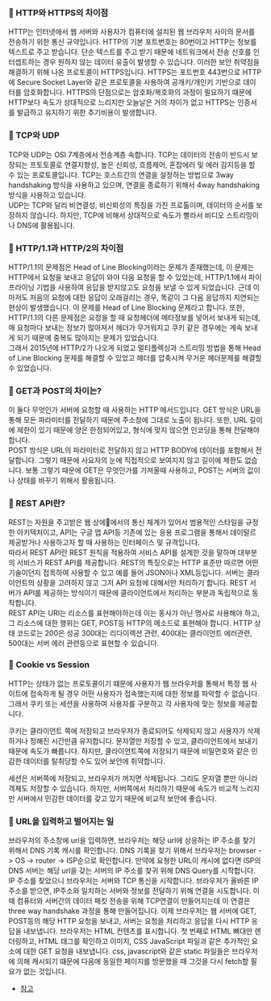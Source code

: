 ### 🎈 HTTP와 HTTPS의 차이점
HTTP는 인터넷에서 웹 서버와 사용자가 컴퓨터에 설치된 웹 브라우저 사이의 문서를 전송하기 위한 통신 규약입니다. HTTP의 기본 포트번호는 80번이고 HTTP는 정보를 텍스트로 주고 받습니다. 단순 텍스트를 주고 받기 때문에 네트워크에서 전송 신호를 인터셉트하는 경우 원하지 않는 데이터 유출이 발생할 수 있습니다. 이러한 보안 취약점을 해결하기 위해 나온 프로토콜이 HTTPS입니다. HTTPS는 포트번호 443번으로 HTTP에 Secure Socket Layer와 같은 프로토콜을 사용하여 공개키/개인키 기반으로 데이터를 암호화합니다. HTTPS의 단점으로는 암호화/복호화의 과정이 필요하기 떄문에 HTTP보다 속도가 상대적으로 느리지만 오늘날은 거의 차이가 없고 HTTPS는 인증서를 발급하고 유지하기 위한 추기비용이 발생합니다.

### 🎈 TCP와 UDP
TCP와 UDP는 OSI 7계층에서 전송계층 속합니다. TCP는 데이터의 전송이 반드시 보장되는 프토토콜로 연결지향성, 높은 신뢰성, 흐름제어, 혼잡에러 및 에러 감지등을 할 수 있는 프로토콜입니다. TCP는 호스트간의 연결을 설정하는 방법으로 3way handshaking 방식을 사용하고 있으며, 연결을 종료하기 위해서 4way handshaking 방식을 사용하고 있습니다.   
UDP는 TCP와 달리 비연결성, 비신뢰성의 특징을 가진 프로톨이며, 데이터의 순서를 보장하지 않습니다. 하지만, TCP에 비해서 상대적으로 속도가 빨라서 비디오 스트리밍이나 DNS에 활용됩니다.

### 🎈 HTTP/1.1과 HTTP/2의 차이점
HTTP/1.1의 문제점은 Head of Line Blocking이라는 문제가 존재했는데, 이 문제는 HTTP에서 요청을 보내고 응답이 와야 다음 요청을 할 수 있었는데, HTTP/1.1에서 파이프라이닝 기법을 사용하여 응답을 받지않고도 요청을 보낼 수 있게 되었습니다. 근데 이 마저도 처음의 요청에 대한 응답이 오래걸리는 경우, 똑같이 그 다음 응답까지 지연되는 현상이 발생했습니다. 이 문제를 Head of Line Blocking 문제라고 합니다. 또한, HTTP/1.1의 다른 문제점은 요청을 할 때 요청헤더에 메타정보를 넣어서 보내게 되는데, 매 요청마다 보내는 정보가 많아져서 헤더가 무거워지고 쿠키 같은 경우에는 계속 보내게 되기 때문에 중복도 많아지는 문제가 있었습니다.   
그래서 2015년에 HTTP/2가 나오게 되었고 멀티플렉싱과 스트리밍 방법을 통해 Head of Line Blocking 문제를 해결할 수 있었고 헤더를 압축시켜 무거운 헤더문제를 해결할 수 있었습니다.

### 🎈 GET과 POST의 차이는?
이 둘다 무엇인가 서버에 요청할 때 사용하는 HTTP 메서드입니다. GET 방식은 URL을 통해 모든 파라미터를 전달하기 때문에 주소창에 그대로 노출이 됩니다. 또한, URL 길이에 제한이 있기 때문에 양은 한정되어있고, 형식에 맞지 않으면 인코딩을 통해 전달해야 합니다.   
POST 방식은 URL의 파라미터로 전달하지 않고 HTTP BODY에 데이터를 포함해서 전달합니다. 그렇기 때문에 사요자의 눈에 직접적으로 보여지지 않고 길이에 제한도 없습니다. 보통 그렇기 때문에 GET은 무엇인가를 가져올때 사용하고, POST는 서버의 값이나 상태를 바꾸기 위해서 활용됩니다.   

### 🎈 REST API란?
REST는 자원을 주고받은 웹 상에에서의 통신 체계가 있어서 범용적인 스타일을 규정한 아키텍처이고, API는 구글 맵 API등 기존에 있는 응용 프로그램을 통해서 데이털르 제공받거나 사용하고자 할 때 사용하는 인터페이스 및 규격입니다.   
따라서 REST API란 REST 원칙을 적용하여 서비스 API를 설계한 것을 말하며 대부분의 서비스가 REST API를 제공합니다. REST의 특징으로는 HTTP 표준만 따르면 어떤 기술이던지 접목하여 사용할 수 있고 예를 들어 JSON이나 XML등입니다. 서버는 클라이언트의 상황을 고려하지 않고 그저 API 요청에 대해서만 처리하기 합니다. REST 서버가 API를 제공하는 방식이기 때문에 클라이언트에서 처리하는 부분과 독립적으로 동작합니다.   
REST API는 URI는 리소스를 표현해야하는데 이는 동사가 아닌 명사로 사용해야 하고, 그 리소스에 대한 행위는 GET, POST등 HTTP의 메소드로 표현해야 합니다. HTTP 상태 코드로는 200은 성공 300대는 리다이렉션 관련, 400대는 클라이언트 에러관련, 500대는 서버 에러 관련등으로 표현할 수 있습니다.

### 🎈 Cookie vs Session
HTTP는 상태가 없는 프로토콜이기 떄문에 사용자가 웹 브라우저를 통해서 특정 웹 사이트에 접속하게 될 경우 어떤 사용자가 접속했는지에 대한 정보를 파악할 수 없습니다. 그래서 쿠키 또는 세션을 사용하여 사용자를 구분하고 각 사용자에 맞는 정보를 제공합니다.   

쿠키는 클라이언트 쪽에 저장되고 브라우저가 종료되어도 삭제되지 않고 사용자가 삭제하거나 정해진 시간만큼 유지합니다. 문자열만 저장할 수 있고, 클라이언트에서 보내기때문에 속도가 빠릅니다. 하지만, 클라이언트쪽에 저장되기 때문에 비밀먼호와 같은 민감한 데이터를 탈취당할 수도 있어 보안에 취약합니다.   

세션은 서버쪽에 저장되고, 브라우저가 꺼지면 삭제됩니다. 그리도 문자열 뿐만 아니라 객체도 저장할 수 있습니다. 하지만, 서버쪽에서 처리하기 때문에 속도가 비교적 느리지만 서버에서 민감한 데이터를 갖고 있기 때문에 비교적 보안에 좋습니다.

### 🎈 URL을 입력하고 벌어지는 일
브라우저의 주소창에 url을 입력하면, 브라우저는 해당 url에 상응하는 IP 주소를 찾기 위해서 DNS 기록 캐시를 확인합니다. DNS 기록을 찾기 위해서 브라우저는 browser -> OS -> router -> ISP순으로 확인합니다. 만약에 요쳥한 URL이 캐시에 없다면 ISP의 DNS 서버는 해당 url을 갖는 서버의 IP 주소를 찾귀 위해 DNS Query를 시작합니다. IP 주소를 찾았으니 브라우저는 서버와 TCP 통신을 시작합니다. 브라우저가 올바른 IP주소를 받으면, IP주소와 일치하는 서버와 정보를 전달하기 위해 연결을 시도합니다. 이때 컴퓨터와 서버간의 데이터 패킷 전송을 위해 TCP연결이 만들어지는데 이 연결은 three way handshake 과정을 통해 만들어집니다. 이제 브라우저는 웹 서버에 GET, POST등의 해당 HTTP 요청을 보내고, 서버는 요청을 처리하고 응답을 다시 HTTP 응답을 내보냅니다. 브라우저는 HTML 컨텐츠를 표시합니다. 첫 번째로 HTML  뼈대만 렌더링하고, HTML 태그를 확인하고 이미지, CSS JavaScript 파일과 같은 추가적인 요소에 대한 GET 요청을 내보냅니다. css, javascript와 같은 static 파일들은 브라우저에 의해 캐시되기 떄문에 다음에 동일한 페이지를 방문했을 때 그것을 다시 fetch할 필요가 없는 것입니다.

- [참고](https://velog.io/@jjo-niixx/%EB%B8%8C%EB%9D%BC%EC%9A%B0%EC%A0%80%EC%97%90-URL-%EC%9E%85%EB%A0%A5-%ED%9B%84-%EC%9D%BC%EC%96%B4%EB%82%98%EB%8A%94-%EC%9D%BC)
